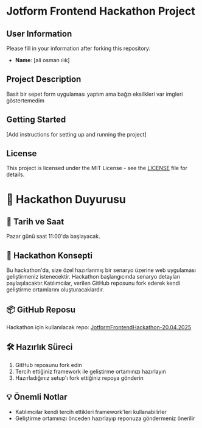# Jotform Frontend Hackathon Project

## User Information
Please fill in your information after forking this repository:

- **Name**: [ali osman ılık]

## Project Description
Basit bir sepet form uygulaması yaptım ama bağzı eksilkleri var imgleri göstertemedim

## Getting Started
[Add instructions for setting up and running the project]

## License
This project is licensed under the MIT License - see the [LICENSE](LICENSE) file for details. 

# 🚀 Hackathon Duyurusu

## 📅 Tarih ve Saat
Pazar günü saat 11:00'da başlayacak.

## 🎯 Hackathon Konsepti
Bu hackathon'da, size özel hazırlanmış bir senaryo üzerine web uygulaması geliştirmeniz istenecektir. Hackathon başlangıcında senaryo detayları paylaşılacaktır.Katılımcılar, verilen GitHub reposunu fork ederek kendi geliştirme ortamlarını oluşturacaklardır.

## 📦 GitHub Reposu
Hackathon için kullanılacak repo: [JotformFrontendHackathon-20.04.2025](https://github.com/erayaydinJF/JotformFrontendHackathon-20.04.2025)

## 🛠️ Hazırlık Süreci
1. GitHub reposunu fork edin
2. Tercih ettiğiniz framework ile geliştirme ortamınızı hazırlayın
3. Hazırladığınız setup'ı fork ettiğiniz repoya gönderin

## 💡 Önemli Notlar
- Katılımcılar kendi tercih ettikleri framework'leri kullanabilirler
- Geliştirme ortamınızı önceden hazırlayıp reponuza göndermeniz önerilir
